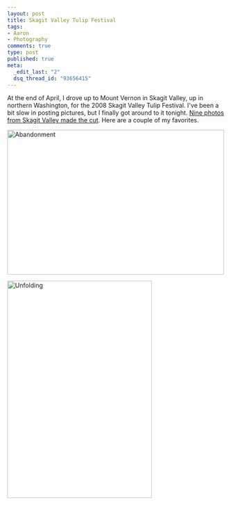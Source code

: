 ```yaml
--- 
layout: post
title: Skagit Valley Tulip Festival
tags: 
- Aaron
- Photography
comments: true
type: post
published: true
meta: 
  _edit_last: "2"
  dsq_thread_id: "93656415"
---
```

At the end of April, I drove up to Mount Vernon in Skagit Valley, up in northern Washington, for the 2008 Skagit Valley Tulip Festival. I've been a bit slow in posting pictures, but I finally got around to it tonight. <a href="http://flickr.com/photos/aaronbrethorst/sets/72157605445669905/">Nine photos from Skagit Valley made the cut</a>. Here are a couple of my favorites.

<a title="Abandonment by aaronbrethorst, on Flickr" href="http://www.flickr.com/photos/aaronbrethorst/2553142012/"><img src="http://farm4.static.flickr.com/3023/2553142012_c39529ebab.jpg" alt="Abandonment" width="500" height="333" /></a>

<a title="Unfolding by aaronbrethorst, on Flickr" href="http://www.flickr.com/photos/aaronbrethorst/2553139718/"><img src="http://farm4.static.flickr.com/3100/2553139718_40a9ab2555.jpg" alt="Unfolding" width="333" height="500" /></a>
 
